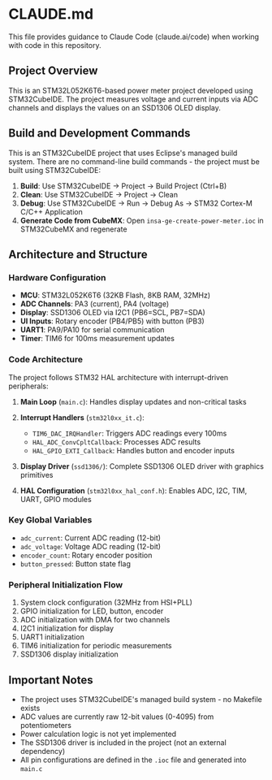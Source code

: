 # CLAUDE.md

This file provides guidance to Claude Code (claude.ai/code) when working with code in this repository.

## Project Overview

This is an STM32L052K6T6-based power meter project developed using STM32CubeIDE. The project measures voltage and current inputs via ADC channels and displays the values on an SSD1306 OLED display.

## Build and Development Commands

This is an STM32CubeIDE project that uses Eclipse's managed build system. There are no command-line build commands - the project must be built using STM32CubeIDE:

1. **Build**: Use STM32CubeIDE → Project → Build Project (Ctrl+B)
2. **Clean**: Use STM32CubeIDE → Project → Clean
3. **Debug**: Use STM32CubeIDE → Run → Debug As → STM32 Cortex-M C/C++ Application
4. **Generate Code from CubeMX**: Open `insa-ge-create-power-meter.ioc` in STM32CubeMX and regenerate

## Architecture and Structure

### Hardware Configuration
- **MCU**: STM32L052K6T6 (32KB Flash, 8KB RAM, 32MHz)
- **ADC Channels**: PA3 (current), PA4 (voltage)
- **Display**: SSD1306 OLED via I2C1 (PB6=SCL, PB7=SDA)
- **UI Inputs**: Rotary encoder (PB4/PB5) with button (PB3)
- **UART1**: PA9/PA10 for serial communication
- **Timer**: TIM6 for 100ms measurement updates

### Code Architecture
The project follows STM32 HAL architecture with interrupt-driven peripherals:

1. **Main Loop** (`main.c`): Handles display updates and non-critical tasks
2. **Interrupt Handlers** (`stm32l0xx_it.c`):
   - `TIM6_DAC_IRQHandler`: Triggers ADC readings every 100ms
   - `HAL_ADC_ConvCpltCallback`: Processes ADC results
   - `HAL_GPIO_EXTI_Callback`: Handles button and encoder inputs

3. **Display Driver** (`ssd1306/`): Complete SSD1306 OLED driver with graphics primitives
4. **HAL Configuration** (`stm32l0xx_hal_conf.h`): Enables ADC, I2C, TIM, UART, GPIO modules

### Key Global Variables
- `adc_current`: Current ADC reading (12-bit)
- `adc_voltage`: Voltage ADC reading (12-bit)
- `encoder_count`: Rotary encoder position
- `button_pressed`: Button state flag

### Peripheral Initialization Flow
1. System clock configuration (32MHz from HSI+PLL)
2. GPIO initialization for LED, button, encoder
3. ADC initialization with DMA for two channels
4. I2C1 initialization for display
5. UART1 initialization
6. TIM6 initialization for periodic measurements
7. SSD1306 display initialization

## Important Notes

- The project uses STM32CubeIDE's managed build system - no Makefile exists
- ADC values are currently raw 12-bit values (0-4095) from potentiometers
- Power calculation logic is not yet implemented
- The SSD1306 driver is included in the project (not an external dependency)
- All pin configurations are defined in the `.ioc` file and generated into `main.c`